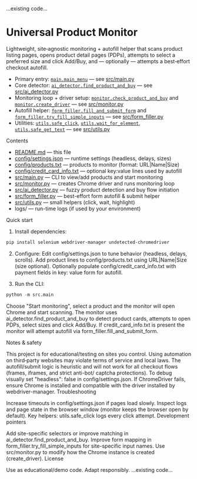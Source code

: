 ...existing code...
# Universal Product Monitor

Lightweight, site‑agnostic monitoring + autofill helper that scans product listing pages, opens product detail pages (PDPs), attempts to select a preferred size and click Add/Buy, and — optionally — attempts a best‑effort checkout autofill.

- Primary entry: [`main.main_menu`](src/main.py) — see [src/main.py](src/main.py)  
- Core detector: [`ai_detector.find_product_and_buy`](src/ai_detector.py) — see [src/ai_detector.py](src/ai_detector.py)  
- Monitoring loop + driver setup: [`monitor.check_product_and_buy`](src/monitor.py) and [`monitor.create_driver`](src/monitor.py) — see [src/monitor.py](src/monitor.py)  
- Autofill helper: [`form_filler.fill_and_submit_form`](src/form_filler.py) and [`form_filler.try_fill_simple_inputs`](src/form_filler.py) — see [src/form_filler.py](src/form_filler.py)  
- Utilities: [`utils.safe_click`](src/utils.py), [`utils.wait_for_element`](src/utils.py), [`utils.safe_get_text`](src/utils.py) — see [src/utils.py](src/utils.py)

Contents
- [README.md](README.md) — this file  
- [config/settings.json](config/settings.json) — runtime settings (headless, delays, sizes)  
- [config/products.txt](config/products.txt) — products to monitor (format: URL|Name|Size)  
- [config/credit_card_info.txt](config/credit_card_info.txt) — optional key:value lines used by autofill  
- [src/main.py](src/main.py) — CLI to view/add products and start monitoring  
- [src/monitor.py](src/monitor.py) — creates Chrome driver and runs monitoring loop  
- [src/ai_detector.py](src/ai_detector.py) — fuzzy product detection and buy flow initiation  
- [src/form_filler.py](src/form_filler.py) — best-effort form autofill & submit helper  
- [src/utils.py](src/utils.py) — small helpers (click, wait, highlight)  
- logs/ — run-time logs (if used by your environment)

Quick start

1. Install dependencies:
```sh
pip install selenium webdriver-manager undetected-chromedriver
```
2. Configure:
Edit config/settings.json to tune behavior (headless, delays, scrolls).
Add product lines to config/products.txt using URL|Name|Size (size optional).
Optionally populate config/credit_card_info.txt with payment fields in key: value form for autofill.


3. Run the CLI:

```python
python -m src.main
```

Choose "Start monitoring", select a product and the monitor will open Chrome and start scanning. The monitor uses ai_detector.find_product_and_buy to detect product cards, attempts to open PDPs, select sizes and click Add/Buy. If credit_card_info.txt is present the monitor will attempt autofill via form_filler.fill_and_submit_form.

Notes & safety

This project is for educational/testing on sites you control. Using automation on third‑party websites may violate terms of service and local laws.
The autofill/submit logic is heuristic and will not work for all checkout flows (frames, iframes, and strict anti-bot/ captcha protections).
To debug visually set "headless": false in config/settings.json.
If ChromeDriver fails, ensure Chrome is installed and compatible with the driver installed by webdriver-manager.
Troubleshooting

Increase timeouts in config/settings.json if pages load slowly.
Inspect logs and page state in the browser window (monitor keeps the browser open by default).
Key helpers: utils.safe_click logs every click attempt.
Development pointers

Add site-specific selectors or improve matching in ai_detector.find_product_and_buy.
Improve form mapping in form_filler.try_fill_simple_inputs for site-specific input names.
Use src/monitor.py to modify how the Chrome instance is created (create_driver).
License

Use as educational/demo code. Adapt responsibly.
...existing code...
